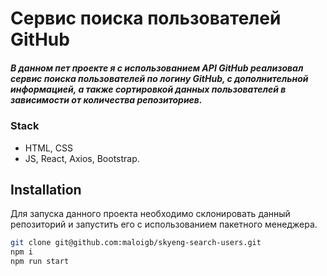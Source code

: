 # Сервис поиска пользователей GitHub
##### _В данном пет проекте я с использованием API GitHub реализовал сервис поиска пользователей по логину GitHub, с дополнительной информацией, а также сортировкой данных пользователей в зависимости от количества репозиториев._


### Stack
- HTML, CSS
- JS, React, Axios, Bootstrap.

## Installation

Для запуска данного проекта необходимо склонировать данный репозиторий и запустить его с использованием пакетного менеджера.

```sh
git clone git@github.com:maloigb/skyeng-search-users.git
npm i
npm run start
```
